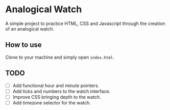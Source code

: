 # Analogical Watch
A simple project to practice HTML, CSS and Javascript through the creation of an analogical watch. 

## How to use
Clone to your machine and simply open ``index.html``.

## TODO

- [ ] Add functional hour and minute pointers. 
- [ ] Add ticks and numbers to the watch interface.
- [ ] Improve CSS bringing depth to the watch.
- [ ] Add timezone selector for the watch.